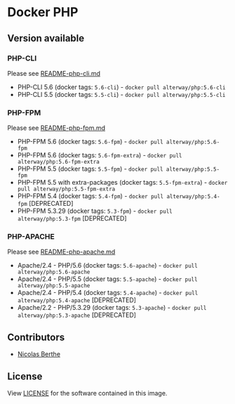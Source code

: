 # Docker PHP

## Version available

### PHP-CLI

Please see [README-php-cli.md](doc-php-cli.md)
 
- PHP-CLI 5.6 (docker tags: `5.6-cli`) - `docker pull alterway/php:5.6-cli`
- PHP-CLI 5.5 (docker tags: `5.5-cli`) - `docker pull alterway/php:5.5-cli`

### PHP-FPM

Please see [README-php-fpm.md](doc-php-fpm.md)
 
- PHP-FPM 5.6 (docker tags: `5.6-fpm`) - `docker pull alterway/php:5.6-fpm`
- PHP-FPM 5.6 (docker tags: `5.6-fpm-extra`) - `docker pull alterway/php:5.6-fpm-extra`
- PHP-FPM 5.5 (docker tags: `5.5-fpm`) - `docker pull alterway/php:5.5-fpm`
- PHP-FPM 5.5 with extra-packages (docker tags: `5.5-fpm-extra`) - `docker pull alterway/php:5.5-fpm-extra`
- PHP-FPM 5.4 (docker tags: `5.4-fpm`) - `docker pull alterway/php:5.4-fpm` [DEPRECATED]
- PHP-FPM 5.3.29 (docker tags: `5.3-fpm`) - `docker pull alterway/php:5.3-fpm` [DEPRECATED]

### PHP-APACHE

Please see [README-php-apache.md](doc-php-apache.md)

- Apache/2.4 - PHP/5.6 (docker tags: `5.6-apache`) - `docker pull alterway/php:5.6-apache`
- Apache/2.4 - PHP/5.5 (docker tags: `5.5-apache`) - `docker pull alterway/php:5.5-apache`
- Apache/2.4 - PHP/5.4 (docker tags: `5.4-apache`) - `docker pull alterway/php:5.4-apache` [DEPRECATED]
- Apache/2.2 - PHP/5.3.29 (docker tags: `5.3-apache`) - `docker pull alterway/php:5.3-apache` [DEPRECATED]

## Contributors

- [Nicolas Berthe](https://github.com/4devnull)

## License

View [LICENSE](LICENSE) for the software contained in this image.